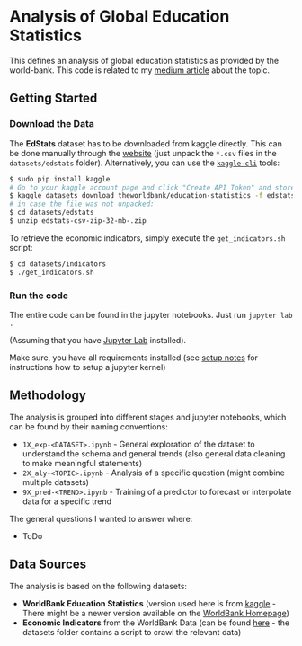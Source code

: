 # Analysis of Global Education Statistics

This defines an analysis of global education statistics as provided by the world-bank. This code is related to my [medium article](https://medium.com/@felixnext92) about the topic.

## Getting Started

### Download the Data

The **EdStats** dataset has to be downloaded from kaggle directly. This can be done manually through the [website](https://www.kaggle.com/theworldbank/education-statistics/version/45#) (just unpack the `*.csv` files in the `datasets/edstats` folder). Alternatively, you can use the [`kaggle-cli`](https://github.com/Kaggle/kaggle-api) tools:

```bash
$ sudo pip install kaggle
# Go to your kaggle account page and click "Create API Token" and store the resulting kaggle.json file it under /home/USERNAME/.kaggle
$ kaggle datasets download theworldbank/education-statistics -f edstats-csv-zip-32-mb-.zip -p datasets/edstats --unzip
# in case the file was not unpacked:
$ cd datasets/edstats
$ unzip edstats-csv-zip-32-mb-.zip
```

To retrieve the economic indicators, simply execute the `get_indicators.sh` script:

```bash
$ cd datasets/indicators
$ ./get_indicators.sh
```

### Run the code

The entire code can be found in the jupyter notebooks. Just run `jupyter lab .`

(Assuming that you have [Jupyter Lab](https://jupyterlab.readthedocs.io/en/stable/) installed).

Make sure, you have all requirements installed (see [setup notes](setup_notes.md) for instructions how to setup a jupyter kernel)

## Methodology

The analysis is grouped into different stages and jupyter notebooks, which can be found by their naming conventions:

* `1X_exp-<DATASET>.ipynb` - General exploration of the dataset to understand the schema and general trends (also general data cleaning to make meaningful statements)
* `2X_aly-<TOPIC>.ipynb` - Analysis of a specific question (might combine multiple datasets)
* `9X_pred-<TREND>.ipynb` - Training of a predictor to forecast or interpolate data for a specific trend

The general questions I wanted to answer where:

* ToDo

## Data Sources

The analysis is based on the following datasets:

* **WorldBank Education Statistics** (version used here is from [kaggle](https://www.kaggle.com/theworldbank/education-statistics/version/45#) - There might be a newer version available on the [WorldBank Homepage](https://datatopics.worldbank.org/education/home))
* **Economic Indicators** from the WorldBank Data (can be found [here](https://data.worldbank.org/indicator) - the datasets folder contains a script to crawl the relevant data)
